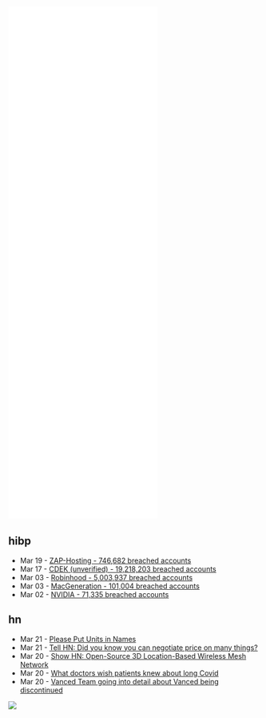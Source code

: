 ![Metrics](https://raw.githubusercontent.com/phixion/phixion/master/metrics.svg)

## hibp

<!--
for https://github.com/phixion/phixion/blob/main/.github/workflows/feeds.yml
-->
<!--START_SECTION:haveibeenpwnd-->
- Mar 19 - [ZAP-Hosting - 746,682 breached accounts](https://haveibeenpwned.com/PwnedWebsites#ZAPHosting)
- Mar 17 - [CDEK (unverified) - 19,218,203 breached accounts](https://haveibeenpwned.com/PwnedWebsites#CDEK)
- Mar 03 - [Robinhood - 5,003,937 breached accounts](https://haveibeenpwned.com/PwnedWebsites#Robinhood)
- Mar 03 - [MacGeneration - 101,004 breached accounts](https://haveibeenpwned.com/PwnedWebsites#MacGeneration)
- Mar 02 - [NVIDIA - 71,335 breached accounts](https://haveibeenpwned.com/PwnedWebsites#NVIDIA)
<!--END_SECTION:haveibeenpwnd-->

## hn

<!--
for https://github.com/phixion/phixion/blob/main/.github/workflows/feeds.yml
-->
<!--START_SECTION:hn-->
- Mar 21 - [Please Put Units in Names](https://ruudvanasseldonk.com/2022/03/20/please-put-units-in-names)
- Mar 21 - [Tell HN: Did you know you can negotiate price on many things?](https://news.ycombinator.com/item?id=30748959)
- Mar 20 - [Show HN: Open-Source 3D Location-Based Wireless Mesh Network](https://github.com/kurthildebrand/hyperspace)
- Mar 20 - [What doctors wish patients knew about long Covid](https://www.ama-assn.org/delivering-care/public-health/what-doctors-wish-patients-knew-about-long-covid)
- Mar 20 - [Vanced Team going into detail about Vanced being discontinued](https://telegra.ph/Vanced-Discontinuation-03-19)
<!--END_SECTION:hn-->

<!--
for https://yhype.me
-->
![](https://hit.yhype.me/github/profile?user_id=13013670)
